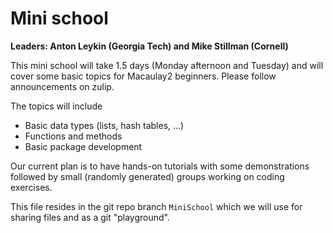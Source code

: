 # Mini school

**Leaders: Anton Leykin (Georgia Tech) and Mike Stillman (Cornell)**

This mini school will take 1.5 days (Monday afternoon and Tuesday) and will cover some basic topics for Macaulay2 beginners.
Please follow announcements on zulip. 

The topics will include 
* Basic data types (lists, hash tables, ...)
* Functions and methods
* Basic package development

Our current plan is to have hands-on tutorials with some demonstrations followed by 
small (randomly generated) groups working on coding exercises. 

This file resides in the git repo branch `MiniSchool` which we will use for sharing files and as a git "playground".
